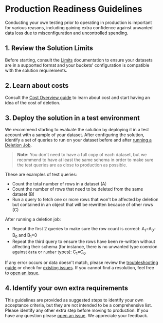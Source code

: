 # Production Readiness Guidelines

Conducting your own testing prior to operating in production is important for
various reasons, including gaining extra confidence against unwanted data loss
due to misconfiguration and uncontrolled spending.

## 1. Review the Solution Limits

Before starting, consult the [Limits] documentation to ensure your datasets are
in a supported format and your buckets' configuration is compatible with the
solution requirements.

## 2. Learn about costs

Consult the [Cost Overview guide] to learn about cost and start having an idea
of the cost of deletion.

## 3. Deploy the solution in a test environment

We recommend starting to evaluate the solution by deploying it in a test account
with a sample of your dataset. After configuring the solution, identify a set of
queries to run on your dataset before and after [running a Deletion Job].

> **Note:** You don't need to have a full copy of each dataset, but we recommend
> to have at least the same schema in order to make sure the test queries are as
> close to production as possible.

These are examples of test queries:

- Count the total number of rows in a dataset (A)
- Count the number of rows that need to be deleted from the same dataset (B)
- Run a query to fetch one or more rows that won't be affected by deletion but
  contained in an object that will be rewritten because of other rows (C)

After running a deletion job:

- Repeat the first 2 queries to make sure the row count is correct:
  A<sub>1</sub>=A<sub>0</sub>-B<sub>0</sub> and B<sub>1</sub>=0
- Repeat the third query to ensure the rows have been re-written without
  affecting their schema (for instance, there is no unwanted type coercion
  against `date` or `number` types): C<sub>1</sub>=C<sub>0</sub>

If any error occurs or data doesn't match, please review the [troubleshooting
guide] or check for [existing issues]. If you cannot find a resolution, feel
free to [open an issue].

## 4. Identify your own extra requirements

This guidelines are provided as suggested steps to identify your own acceptance
criteria, but they are not intended to be a comprehensive list. Please identify
any other extra step before moving to production. If you have any question
please [open an issue]. We appreciate your feedback.

[cost overview guide]: COST_OVERVIEW.md
[existing issues]: https://github.com/awslabs/amazon-s3-find-and-forget/issues
[limits]: LIMITS.md
[open an issue]: https://github.com/awslabs/amazon-s3-find-and-forget/issues
[running a deletion job]: USER_GUIDE.md#running-a-deletion-job
[troubleshooting guide]: TROUBLESHOOTING.md

